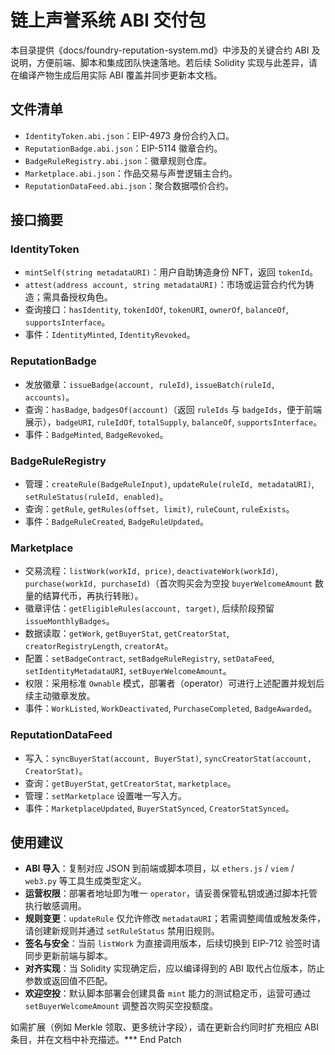 # 链上声誉系统 ABI 交付包

本目录提供《docs/foundry-reputation-system.md》中涉及的关键合约 ABI 及说明，方便前端、脚本和集成团队快速落地。若后续 Solidity 实现与此差异，请在编译产物生成后用实际 ABI 覆盖并同步更新本文档。

## 文件清单
- `IdentityToken.abi.json`：EIP-4973 身份合约入口。
- `ReputationBadge.abi.json`：EIP-5114 徽章合约。
- `BadgeRuleRegistry.abi.json`：徽章规则仓库。
- `Marketplace.abi.json`：作品交易与声誉逻辑主合约。
- `ReputationDataFeed.abi.json`：聚合数据喂价合约。

## 接口摘要

### IdentityToken
- `mintSelf(string metadataURI)`：用户自助铸造身份 NFT，返回 `tokenId`。
- `attest(address account, string metadataURI)`：市场或运营合约代为铸造；需具备授权角色。
- 查询接口：`hasIdentity`, `tokenIdOf`, `tokenURI`, `ownerOf`, `balanceOf`, `supportsInterface`。
- 事件：`IdentityMinted`, `IdentityRevoked`。

### ReputationBadge
- 发放徽章：`issueBadge(account, ruleId)`, `issueBatch(ruleId, accounts)`。
- 查询：`hasBadge`, `badgesOf(account)`（返回 `ruleIds` 与 `badgeIds`，便于前端展示），`badgeURI`, `ruleIdOf`, `totalSupply`, `balanceOf`, `supportsInterface`。
- 事件：`BadgeMinted`, `BadgeRevoked`。

### BadgeRuleRegistry
- 管理：`createRule(BadgeRuleInput)`, `updateRule(ruleId, metadataURI)`, `setRuleStatus(ruleId, enabled)`。
- 查询：`getRule`, `getRules(offset, limit)`, `ruleCount`, `ruleExists`。
- 事件：`BadgeRuleCreated`, `BadgeRuleUpdated`。

### Marketplace
- 交易流程：`listWork(workId, price)`, `deactivateWork(workId)`, `purchase(workId, purchaseId)`（首次购买会为空投 `buyerWelcomeAmount` 数量的结算代币，再执行转账）。
- 徽章评估：`getEligibleRules(account, target)`, 后续阶段预留 `issueMonthlyBadges`。
- 数据读取：`getWork`, `getBuyerStat`, `getCreatorStat`, `creatorRegistryLength`, `creatorAt`。
- 配置：`setBadgeContract`, `setBadgeRuleRegistry`, `setDataFeed`, `setIdentityMetadataURI`, `setBuyerWelcomeAmount`。
- 权限：采用标准 `Ownable` 模式，部署者（operator）可进行上述配置并规划后续主动徽章发放。
- 事件：`WorkListed`, `WorkDeactivated`, `PurchaseCompleted`, `BadgeAwarded`。

### ReputationDataFeed
- 写入：`syncBuyerStat(account, BuyerStat)`, `syncCreatorStat(account, CreatorStat)`。
- 查询：`getBuyerStat`, `getCreatorStat`, `marketplace`。
- 管理：`setMarketplace` 设置唯一写入方。
- 事件：`MarketplaceUpdated`, `BuyerStatSynced`, `CreatorStatSynced`。

## 使用建议
- **ABI 导入**：复制对应 JSON 到前端或脚本项目，以 `ethers.js` / `viem` / `web3.py` 等工具生成类型定义。
- **运营权限**：部署者地址即为唯一 `operator`，请妥善保管私钥或通过脚本托管执行敏感调用。
- **规则变更**：`updateRule` 仅允许修改 `metadataURI`；若需调整阈值或触发条件，请创建新规则并通过 `setRuleStatus` 禁用旧规则。
- **签名与安全**：当前 `listWork` 为直接调用版本，后续切换到 EIP-712 验签时请同步更新前端与脚本。
- **对齐实现**：当 Solidity 实现确定后，应以编译得到的 ABI 取代占位版本，防止参数或返回值不匹配。
- **欢迎空投**：默认脚本部署会创建具备 `mint` 能力的测试稳定币，运营可通过 `setBuyerWelcomeAmount` 调整首次购买空投额度。

如需扩展（例如 Merkle 领取、更多统计字段），请在更新合约同时扩充相应 ABI 条目，并在文档中补充描述。*** End Patch
